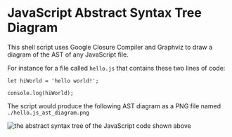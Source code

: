 # JavaScript Abstract Syntax Tree Diagram

This shell script uses Google Closure Compiler and Graphviz to draw a
diagram of the AST of any JavaScript file.

For instance for a file called `hello.js` that contains these two lines of code:

    let hiWorld = 'hello world!';

    console.log(hiWorld);

The script would produce the following AST diagram as a PNG file named `./hello.js_ast_diagram.png`

<img src="https://i.imgur.com/z3JHFmr.png" alt="the abstract syntax tree of the JavaScript code shown above">
